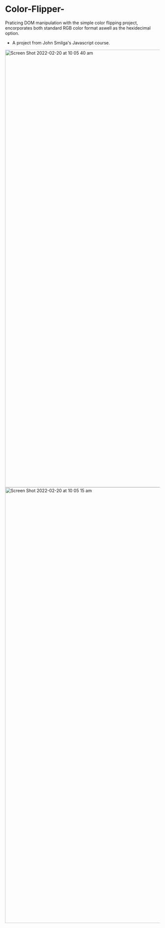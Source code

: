 # Color-Flipper-

Praticing DOM manipulation with the simple color flipping project, encorporates both standard RGB color format aswell as the hexidecimal option. 
- A project from John Smilga's Javascript course.


<img width="1420" alt="Screen Shot 2022-02-20 at 10 05 40 am" src="https://user-images.githubusercontent.com/93946441/154822092-0d5b50ea-3e19-444d-a69a-6233f6989402.png">
<img width="1414" alt="Screen Shot 2022-02-20 at 10 05 15 am" src="https://user-images.githubusercontent.com/93946441/154822093-0acf6637-f692-427a-9026-ab9b27b617ca.png">
